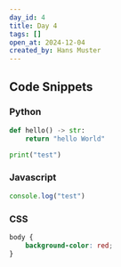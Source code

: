 ```yaml
---
day_id: 4
title: Day 4
tags: []
open_at: 2024-12-04
created_by: Hans Muster
---
```


## Code Snippets

### Python

```python
def hello() -> str:
    return "hello World"

print("test")
```

### Javascript

```javascript
console.log("test")
```

### CSS

```css
body {
    background-color: red;
}
```